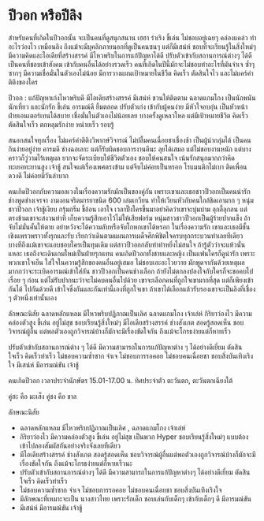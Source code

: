 # ปีวอก หรือปีลิง 

สำหรับคนที่เกิดในปีวอกนั้น จะเป็นคนที่ดูสนุกสนาน เฮฮา ร่าเริง ขึ้เล่น ไม่ชอบอยู่เฉยๆ คล่องแคล่ว ทำอะไรว่องไว เหมือนลิง ถึงแม้จะมีบุคลิกภายนอกที่ดูเป็นคนซนๆ แต่ก็มีเสน่ห์ 
ชอบที่จะเรียนรู้ในสิ่งใหม่ๆ มีความคิดและไอเดียที่สร้างสรรค์ มีไหวพริบในการแก้ปัญหาได้ดี ปรับตัวเข้ากับสถานการณ์ต่างๆ ได้ดี เป็นคนที่ชอบเข้าสังคม เข้ากับคนอื่นได้อย่างรวดเร็ว 
คนที่เกิดในปีนี้มักจะไม่ชอบทำอะไรที่มันจำเจ ซ้ำๆซากๆ มีความเชื่อมั่นในตัวเองไม่น้อย มีการวางแผนเป้าหมายในชีวืต คิดเร็ว ตัดสินใจไว และไม่แคร์คำติติงของใคร
 
ปีวอก : แก้ปัญหาเก่งไหวพริบดี มีไอเดียสร้างสรรค์ มีเสน่ห์ ชวนให้ติดตาม ฉลาดแกมโกง เป็นนักพนัน นักเที่ยว และนักรัก ขี้เล่น อารมณ์ดี ยิ้มตลอด ปรับตัวเก่ง เข้ากับผู้คนง่าย 
มีหัวใจอบอุ่น เป็นหัวหน้าฝ่ายเอนเตอร์เทนได้สบาย เชื่อมั่นในตัวเองไม่น้อยเลย บางครั้งดูเหลวใหล แต่มีเป้าหมายชีวิต คิดเร็ว ตัดสินใจเร็ว ตกหลุมรักง่าย หน่ายเร็ว รอบรู้

สนอกสนใจทุกเรื่อง ไม่แคร์คำติติงวิพากษ์วิจารณ์ ไม่ปลื้มคนเฉื่อยชาเชื่องช้า เป็นผู้นำกลุ่มได้ เป็นคนกินง่ายอยู่ง่าย คารมดี ช่างฉอเลาะ แต่ก็รับผิดชอบการงานดีนะ ลุยได้เสมอ 
แต่ไม่ชอบงานหนัก แต่บางคราวก็วู่วามไร้เหตุผล ยากจะจัดระเบียบให้ชีวิตตัวเอง ชอบให้คนสนใจ เน้นรักสนุกมากกว่าคิดทะเยอทะยานสูง เจ้าชู้ สนใจแต่เรื่องเพศตรงข้าม 
แต่จีบไม่ค่อยเป็นหรอก โรแมนติกไม่เบา ติดเพื่อน ดวงดี ไม่ค่อยมีวันลำบาก

คนเกิดปีวอกกับความอลเวงในเรื่องความรักมักเป็นของคู่กัน เพราะเขาและเธอชาวปีวอกเป็นคนน่ารัก ช่างพูดช่างเจรจา งามงอนจริตมารยาชนิด 600 เล่มเกวียน ทำให้เวียนหัวกับคนใกล้ชิดเอามาก ๆ 
หนุ่มชาวปีวอก เจ้าชู้เงียบ กรุ้มกริ่ม ขี้อ้อน เอาใจ เวลาปิ๊งใครขึ้นมาอย่าคิดว่าเขาจะบุ่มบ่าม ลุกลี้ลุกลน แต่ตรงข้ามเขาจะสงวนท่าที เก็บความรู้สึกเอาไว้ไม่ให้เสียฟอร์ม หนุ่มสาวชาวปีวอกเป็นผู้ร้ายปากแข็ง 
ถ้าจับไม่มั่นคั้นให้ตาย อย่าหวังจะได้ความลับหรือจับโกหกเขาได้หรอก ในเรื่องความรัก เขาและเธอมีชั้นเชิงแพรวพราวทั้งรุกและรับ เรียกว่าเดินตามแผนการเผด็จศึกพิชิตใจครบทุกกระบวนท่าเลยทีเดียว 
บางทีถึงแม้เขาจะแอบชอบใครเป็นทุนเดิม แต่สาวปีวอกกลับทำท่าหยิ่งไม่สนใจ ถ้ารู้ตัวว่าจะแห้วนั่นแหละ เธอถึงจะเดินเกมใหม่เป็นฝ่ายรุกแทน คนเกิดปีวอกทั้งชายและหญิง เป็นแฟนใครก็ดูน่ารัก 
เพราะพวกเขาใจเย็น ใส่ใจในความรู้สึกของคนอื่นอยู่เสมอ ไม่ชอบเอะอะโวยวาย มักพูดจากันด้วยเหตุผลมากกว่าจะระเบิดอารมณ์เข้าใส่กัน ชาวปีวอกเป็นคนช่างเลือก ถ้ายังไม่ตกลงปลงใจกับใครก็จะขอคบไปเรื่อย ๆ 
ก่อน แต่ไม่รับปากนะว่าจะไม่คบคนอื่นไปด้วย เขาจะเลือกคนที่ถูกใจเขามากที่สุด แต่ก็เพียงเข้ากันได้ ไปกันด้วยดี เข้าใจซึ่งกันและกันเท่านี้เองที่ถูกใจเขา ถ้าเขาได้เลือกแล้วรับรองเขาจะเป็นลิงที่เชื่อง ๆ 
ตัวหนึ่งเท่านั้นเอง

ลักษณะนิสัย
ฉลาดหลักแหลม มีไหวพริบปฏิภาณเป็นเลิศ ฉลาดแกมโกง เจ้าเล่ห์ กิริยาว่องไว มีความคล่องตัวสูง ขี้เล่น อยู่ไม่สุข ชอบเรียนรู้สิ่งใหม่ๆ มีไอเดียสร้างสรรค์ ช่างสังเกต สอดรู้สอดเห็น 
ชอบวิจารณ์ผู้อื่น แต่พอตัวเองถูกวิจารณ์บ้างก็มักจะมีเรื่องขัดใจกัน ถึงแม้จะโกรธง่ายแต่ก็หายเร็ว

ปรับตัวเข้ากับสถานการณ์ต่าง ๆ ได้ดี มีความสามารถในการแก้ปัญหาต่าง ๆ ได้อย่างดีเยี่ยม ตัดสินใจเร็ว คิดเร็วทำเร็ว ไม่ชอบความซ้ำซาก จำเจ ไม่ชอบการรอคอย ไม่ชอบคนเฉื่อยชา 
ชอบสิ่งบันเทิงเริงใจ มีเสน่ห์ มีอารมณ์ขัน เจ้าชู้

คนเกิดปีวอก  เวลาประจำนักษัตร 15.01-17.00 น.   ทิศประจำตัว ตะวันตก, ตะวันตกเฉียงใต้

คู่ฮะ คือ มะเส็ง           คู่ชง คือ ขาล

ลักษณะนิสัย

- ฉลาดหลักแหลม มีไหวพริบปฏิภาณเป็นเลิศ , ฉลาดแกมโกง เจ้าเล่ห์
- กิริยาว่องไว มีความคล่องตัวสูง  ขี้เล่น อยู่ไม่สุข เป็นพวก Hyper  ชอบเรียนรู้สิ่งใหม่ๆ  แบบต้องเข้าไปลองสัมผัสกันอย่างจริงจังเลยทีเดียว
- มีไอเดียสร้างสรรค์ ช่างสังเกต สอดรู้สอดเห็น ชอบวิจารณ์ผู้อื่นแต่พอตัวเองถูกวิจารณ์บ้างก็มักจะมีเรื่องขัดใจกัน ถึงแม้จะโกรธง่ายแต่ก็หายเร็วนะ
- ปรับตัวเข้ากับสถานการณ์ต่างๆ ได้ดี  มีความสามารถในการแก้ปัญหาต่างๆ ได้อย่างดีเยี่ยม  ตัดสินใจเร็ว คิดเร็วทำเร็ว
- ไม่ชอบความซ้ำซาก จำเจ ไม่ชอบการรอคอย ไม่ชอบคนเฉื่อยชา  ชอบสิ่งบันเทิงเริงใจ
- มีลักษณะที่เหมาะจะเป็น นางสาวไทย เพราะรักเด็ก ชอบเล่นกับเด็กๆ เข้ากับเด็กๆ ดี มีอารมณ์ขัน
- มีเสน่ห์ มีอารมณ์ขัน เจ้าชู้
